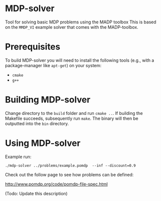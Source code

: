 # MDP-solver
Tool for solving basic MDP problems using the MADP toolbox
This is based on the `MMDP_VI` example solver that comes with the MADP-toolbox.

# Prerequisites
To build MDP-solver you will need to install the following tools (e.g., with a package-manager like `apt-get`) on your system:
* `cmake`
* `g++`

# Building MDP-solver
Change directory to the `build` folder and run `cmake ..`.
If building the Makefile succeeds, subsequently run `make`.
The binary will then be outputted into the `bin` directory.

# Using MDP-solver

Example run:

```./mdp-solver ../problems/example.pomdp  --inf --discount=0.9```

Check out the follow page to see how problems can be defined:

http://www.pomdp.org/code/pomdp-file-spec.html

(Todo: Update this description)

